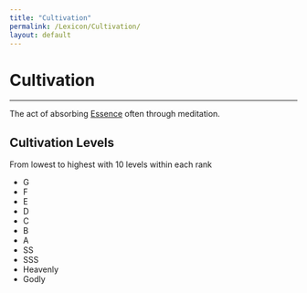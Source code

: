 ```yaml
---
title: "Cultivation"
permalink: /Lexicon/Cultivation/
layout: default
---
```

# Cultivation 
---
The act of absorbing [Essence](_Lexicon/Essence.md) often through meditation.

## Cultivation Levels
From lowest to highest with 10 levels within each rank
- G
- F
- E
- D
- C
- B
- A
- SS
- SSS
- Heavenly 
- Godly